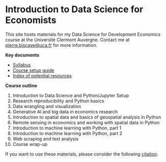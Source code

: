 # Introduction to Data Science for Economists

This site hosts materials for my Data Science for Development Economics course at the Université Clermont Auvergne. Contact me at <pierre.biscaye@uca.fr> for more information.

**Key documents**
- [Syllabus](https://github.com/pbiscaye/IntroDataScienceEcon/blob/main/Syllabus_Biscaye_DataScience.pdf)
- [Course setup guide](https://github.com/pbiscaye/IntroDataScienceEcon/blob/main/Data_Science_Class_Setup_Guide.pdf)
- [Index of potential resources](https://github.com/pbiscaye/Teaching/blob/main/Data%20science%20resources%20index.pdf)

**Course outline**
1. Introduction to Data Science and Python/Jupyter Setup
2. Research reproducibility and Python basics
3. Data wrangling and visualization
4. Generative AI and big data in economics research
5. Introduction to spatial data and basics of geospatial analysis in Python
6. Remote sensing in economics and working with spatial data in Python
7. Introduction to machine learning with Python, part 1
8. Introduction to machine learning with Python, part 2
9. Web scraping and text analysis
10. Course wrap-up

If you want to use these materials, please consider the following [citation](https://github.com/pbiscaye/IntroDataScienceEcon/blob/main/CITATION.md).
